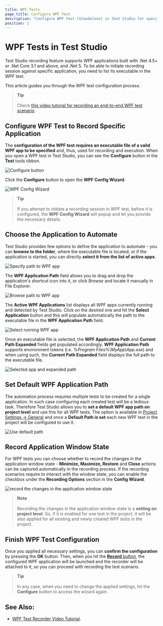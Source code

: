 ```yaml
---
title: WPF Tests
page_title: Configure WPF Test
description: "Configure WPF Test (Standalone) in Test Studio for specific WPF application. Create a WPF test in Test Studio and record an automated scenario"
position: 1
---
```

# WPF Tests in Test Studio

Test Studio recording feature supports WPF applications built with .Net 4.5+ or .Net Core 3.1 and above, and .Net 5. To be able to initiate recording session against specific application, you need to list its executable in the WPF test.

This article guides you through the WPF test configuration process.

> **Tip**
> <br>
> <br>
> Check <a href="https://www.telerik.com/videos/teststudio/test-recorder-for-wpf-video-tutorial-test-studio" target="_blank">this video tutorial for recording an end-to-end WPF test scenario</a>.

## Configure WPF Test to Record Specific Application

The __configuration of the WPF test requires an executable file of a valid WPF app to be specified__ and, thus, used for recording and execution. When you open a WPF test in Test Studio, you can see the __Configure__ button in the __Test__ tools ribbon.

![Configure button](/img/automated-tests/recording/overview/fig10.png)

Click the __Configure__ button to open the __WPF Config Wizard__.

![WPF Config Wizard][1]

> **Tip**
> <br>
> <br>
> If you attempt to initiate a recording session in WPF test, before it is configured, the __WPF Config Wizard__ will popup and let you provide the necessary details.

## Choose the Application to Automate

Test Studio provides few options to define the application to automate - you can __browse to the folder__, where the executable file is located; or if the application is started, you can directly __select it from the list of active apps__.

![Specify path to WPF app][2]

The __WPF Application Path__ field allows you to drag and drop the application's shortcut icon into it, or click _Browse_ and locate it manually in File Explorer. 

![Browse path to WPF app][3]

The __Active WPF Applications__ list displays all WPF apps currently running and detected by Test Studio. Click on the desired one and hit the  __Select Application__ button and this will populate automatically the path to the executable file in the __WPF Application Path__ field.

![Select running WPF app][4]

Once an executable file is selected, the __WPF Application Path__ and __Current Path Expanded__ fields get populated accordingly. __WPF Application Path__ supports environment tokens (i.e. _%Program Files%\MyApp\App.exe_) and when using such, the __Current Path Expanded__ field displays the full path to the executable file. 

![Selected app and expanded path][5]

## Set Default WPF Application Path

The automation process requires multiple tests to be created for a single application. In such case configuring each created test will be a tedious task. Therefore Test Studio allows you to __set a default WPF app path on project level__ and use this for all WPF tests. The option is available in <a href="/features/project-settings/general" target="_blank">Project Settings -> General</a> and once a __Default Path is set__ each new WPF test in the project will be configured to use it.

![Use default path][6]

## Record Application Window State

For WPF tests you can choose whether to record the changes in the application window state - __Minimize, Maximize, Restore__ and __Close__ actions can be captured automatically in the recording process. If the recording scenarios require to interact with the window state, you can enable the checkbox under the __Recording Options__ section in the __Config Wizard__.

![record the changes in the application window state][7]

> **Note**
> <br>
> <br>
> Recording the changes in the application window state is a __setting on project level__. So, if it is enabled for one test in the project, it will be also applied for all existing and newly created WPF tests in the project.

## Finish WPF Test Configuration

Once you applied all necessary settings, you can __confirm the configuration__ by pressing the __OK__ button. Then, when you hit the <a href="/automated-tests/recording/overview#start-a-recording-session" target="_blank">__Record__ button</a>, the configured WPF application will be launched and the recorder will be attached to it, so you can proceed with recording the test scenario.

> **Tip**
> <br>
> <br>
> In any case, when you need to change the applied settings, hit the __Configure__ button to access the wizard again.

## See Also:

* <a href="https://www.telerik.com/videos/teststudio/test-recorder-for-wpf-video-tutorial-test-studio" target="_blank">WPF Test Recorder Video Tutorial</a>.

[1]: /img/general-information/create-test-standalone/wpf-test/fig1.png
[2]: /img/general-information/create-test-standalone/wpf-test/fig2.png
[3]: /img/general-information/create-test-standalone/wpf-test/fig3.png
[4]: /img/general-information/create-test-standalone/wpf-test/fig4.png
[5]: /img/general-information/create-test-standalone/wpf-test/fig5.png
[6]: /img/general-information/create-test-standalone/wpf-test/fig6.png
[7]: /img/general-information/create-test-standalone/wpf-test/fig7.png
